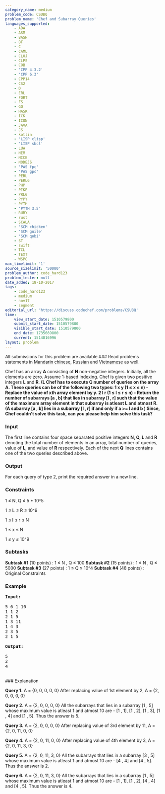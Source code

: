 ```yaml
---
category_name: medium
problem_code: CSUBQ
problem_name: 'Chef and Subarray Queries'
languages_supported:
    - ADA
    - ASM
    - BASH
    - BF
    - C
    - CAML
    - CLOJ
    - CLPS
    - COB
    - 'CPP 4.3.2'
    - 'CPP 6.3'
    - CPP14
    - CS2
    - D
    - ERL
    - FORT
    - FS
    - GO
    - HASK
    - ICK
    - ICON
    - JAVA
    - JS
    - kotlin
    - 'LISP clisp'
    - 'LISP sbcl'
    - LUA
    - NEM
    - NICE
    - NODEJS
    - 'PAS fpc'
    - 'PAS gpc'
    - PERL
    - PERL6
    - PHP
    - PIKE
    - PRLG
    - PYPY
    - PYTH
    - 'PYTH 3.5'
    - RUBY
    - rust
    - SCALA
    - 'SCM chicken'
    - 'SCM guile'
    - 'SCM qobi'
    - ST
    - swift
    - TCL
    - TEXT
    - WSPC
max_timelimit: '1'
source_sizelimit: '50000'
problem_author: code_hard123
problem_tester: null
date_added: 18-10-2017
tags:
    - code_hard123
    - medium
    - nov17
    - segment
editorial_url: 'https://discuss.codechef.com/problems/CSUBQ'
time:
    view_start_date: 1510579800
    submit_start_date: 1510579800
    visible_start_date: 1510579800
    end_date: 1735669800
    current: 1514816996
layout: problem
---
```

All submissions for this problem are available.### Read problems statements in [Mandarin chinese](http://www.codechef.com/download/translated/NOV17/mandarin/CSUBQ.pdf), [Russian](http://www.codechef.com/download/translated/NOV17/russian/CSUBQ.pdf) and [Vietnamese](http://www.codechef.com/download/translated/NOV17/vietnamese/CSUBQ.pdf) as well.

 Chef has an array **A** consisting of **N** non-negative integers. Initially, all the elements are zero. Assume 1-based indexing. Chef is given two positive integers **L** and **R**. **(L Chef has to execute **Q** number of queries on the array **A**. These queries can be of the following two types: 
 **1 x y (1 ≤ x ≤ n)** - Replace the value of **xth** array element by **y**. 
 **2 l r (1 ≤ l ≤ r ≤ n)** - Return the number of subarrays **\[a , b\]** that lies in subarray **\[l , r\]** such that the value of the maximum array element in that subarray is atleast **L** and atmost **R**. 
 (A subarray **\[a , b\]** lies in a subarray **\[l , r\]** if and only if **a >= l** and **b ) 
 Since, Chef couldn't solve this task, can you please help him solve this task?****

### Input

The first line contains four space separated positive integers **N, Q, L** and **R** denoting the total number of elements in an array, total number of queries, value of **L**, and value of **R** respectively. 
Each of the next **Q** lines contains one of the two queries described above.

### Output

For each query of type 2, print the required answer in a new line.

### Constraints

1 ≤ N, Q ≤ 5 \* 10^5

1 ≤ L ≤ R ≤ 10^9

1 ≤ l ≤ r ≤ N

1 ≤ x ≤ N

1 ≤ y ≤ 10^9

### Subtasks

**Subtask #1** (10 points) : 1 ≤ N , Q ≤ 100 
**Subtask #2** (15 points) : 1 ≤ N , Q ≤ 5000 
**Subtask #3** (27 points) : 1 ≤ Q ≤ 10^4 
 **Subtask #4** (48 points) : Original Constraints 
### Example

<pre><b>Input:</b>

5 6 1 10
1 1 2
2 1 5 
1 3 11
1 4 3
2 3 5
2 1 5

<b>Output:</b>

5
2
4

</pre>### Explanation

**Query 1.**
 A = {0, 0, 0, 0, 0} 
After replacing value of 1st element by 2,
A = {2, 0, 0, 0, 0}

**Query 2.**
A = {2, 0, 0, 0, 0} 
All the subarrays that lies in a subarray \[1 , 5\] whose maximum value is atleast 1 and atmost 10 are -
 \[1 , 1\], \[1 , 2\], \[1 , 3\], \[1 , 4\] and \[1 , 5\]. Thus the answer is 5.

**Query 3.**
A = {2, 0, 0, 0, 0}
After replacing value of 3rd element by 11, 
A = {2, 0, 11, 0, 0}

**Query 4.**
A = {2, 0, 11, 0, 0} 
 After replacing value of 4th element by 3, 
A = {2, 0, 11, 3, 0}

**Query 5.**
A = {2, 0, 11, 3, 0}
All the subarrays that lies in a subarray \[3 , 5\] whose maximum value is atleast 1 and atmost 10 are -
 \[4 , 4\] and \[4 , 5\]. Thus the answer is 2.

**Query 6.**
A = {2, 0, 11, 3, 0}
All the subarrays that lies in a subarray \[1 , 5\] whose maximum value is atleast 1 and atmost 10 are -
 \[1 , 1\], \[1 , 2\], \[4 , 4\] and \[4 , 5\]. Thus the answer is 4.
